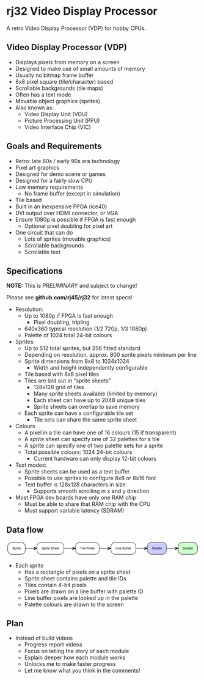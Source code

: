 # rj32 Video Display Processor

A retro Video Display Processor (VDP) for hobby CPUs.

## Video Display Processor (VDP)

- Displays pixels from memory on a screen
- Designed to make use of small amounts of memory
- Usually no bitmap frame buffer
- 8x8 pixel square (tile/character) based
- Scrollable backgrounds (tile maps)
- Often has a text mode
- Movable object graphics (sprites)
- Also known as:
  - Video Display Unit (VDU)
  - Picture Processing Unit (PPU)
  - Video Interface Chip (VIC)

## Goals and Requirements

- Retro: late 80s / early 90s era technology
- Pixel art graphics
- Designed for demo scene or games
- Designed for a fairly slow CPU
- Low memory requirements
  - No frame buffer (except in simulation)
- Tile based
- Built in an inexpensive FPGA (ice40)
- DVI output over HDMI connector, or VGA
- Ensure 1080p is possible if FPGA is fast enough
  - Optional pixel doubling for pixel art
- One circuit that can do
  - Lots of sprites (movable graphics)
  - Scrollable backgrounds
  - Scrollable text

## Specifications

**NOTE:** This is _PRELIMINARY_ and subject to change!

Please see **github.com/rj45/rj32** for latest specs!

- Resolution:
  - Up to 1080p if FPGA is fast enough
    - Pixel doubling, tripling
  - 640x360 typical resolution (1/2 720p, 1/3 1080p)
  - Palette of 1024 total 24-bit colours
- Sprites:
  - Up to 512 total sprites, but 256 fitted standard
  - Depending on resolution, approx. 800 sprite pixels minimum per line
  - Sprite dimensions from 8x8 to 1024x1024
    - Width and height independently configurable
  - Tile based with 8x8 pixel tiles
  - Tiles are laid out in "sprite sheets"
    - 128x128 grid of tiles
    - Many sprite sheets available (limited by memory)
    - Each sheet can have up to 2048 unique tiles
    - Sprite sheets can overlap to save memory
  - Each sprite can have a configurable tile set
    - Tile sets can share the same sprite sheet
- Colours
  - A pixel in a tile can have one of 16 colours (15 if transparent)
  - A sprite sheet can specify one of 32 palettes for a tile
  - A sprite can specify one of two palette sets for a sprite
  - Total possible colours: 1024 24-bit colours
    - Current hardware can only display 12-bit colours
- Text modes:
  - Sprite sheets can be used as a text buffer
  - Possible to use sprites to configure 8x8 or 8x16 font
  - Text buffer is 128x128 characters in size
    - Supports smooth scrolling in x and y direction
- Most FPGA dev boards have only one RAM chip
  - Must be able to share that RAM chip with the CPU
  - Must support variable latency (SDRAM)

## Data flow

![Data Flow](./dataflow.svg "Data Flow")

- Each sprite
  - Has a rectangle of pixels on a sprite sheet
  - Sprite sheet contains palette and tile IDs
  - Tiles contain 4-bit pixels
  - Pixels are drawn on a line buffer with palette ID
  - Line buffer pixels are looked up in the palette
  - Palette colours are drawn to the screen

## Plan

- Instead of build videos
  - Progress report videos
  - Focus on telling the story of each module
  - Explain deeper how each module works
  - Unlocks me to make faster progress
  - Let me know what you think in the comments!
